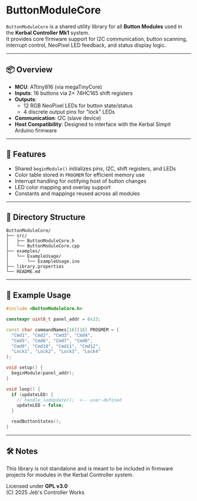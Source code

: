 # ButtonModuleCore

`ButtonModuleCore` is a shared utility library for all **Button Modules** used in the **Kerbal Controller Mk1** system.  
It provides core firmware support for I2C communication, button scanning, interrupt control, NeoPixel LED feedback, and status display logic.

---

## 📦 Overview

- **MCU**: ATtiny816 (via megaTinyCore)
- **Inputs**: 16 buttons via 2× 74HC165 shift registers
- **Outputs**:
  - 12 RGB NeoPixel LEDs for button state/status
  - 4 discrete output pins for "lock" LEDs
- **Communication**: I2C (slave device)
- **Host Compatibility**: Designed to interface with the Kerbal Simpit Arduino firmware

---

## 🚀 Features

- Shared `beginModule()` initializes pins, I2C, shift registers, and LEDs
- Color table stored in `PROGMEM` for efficient memory use
- Interrupt handling for notifying host of button changes
- LED color mapping and overlay support
- Constants and mappings reused across all modules

---

## 📂 Directory Structure

```
ButtonModuleCore/
├── src/
│   ├── ButtonModuleCore.h
│   └── ButtonModuleCore.cpp
├── examples/
│   └── ExampleUsage/
│       └── ExampleUsage.ino
├── library.properties
└── README.md
```

---

## 🧪 Example Usage

```cpp
#include <ButtonModuleCore.h>

constexpr uint8_t panel_addr = 0x23;

const char commandNames[16][16] PROGMEM = {
  "Cmd1", "Cmd2", "Cmd3", "Cmd4",
  "Cmd5", "Cmd6", "Cmd7", "Cmd8",
  "Cmd9", "Cmd10", "Cmd11", "Cmd12",
  "Lock1", "Lock2", "Lock3", "Lock4"
};

void setup() {
  beginModule(panel_addr);
}

void loop() {
  if (updateLED) {
    // handle_ledUpdate();  <-- user-defined
    updateLED = false;
  }

  readButtonStates();
}
```

---

## 🛠 Notes

This library is not standalone and is meant to be included in firmware projects for modules in the Kerbal Controller system.

Licensed under **GPL v3.0**  
(C) 2025 Jeb's Controller Works
